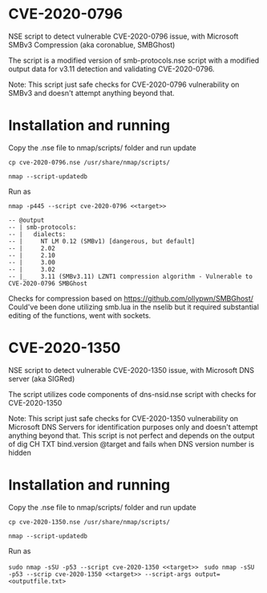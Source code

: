 # CVE-2020-0796
NSE script to detect vulnerable CVE-2020-0796 issue, with Microsoft SMBv3 Compression (aka coronablue, SMBGhost)

The script is a modified version of smb-protocols.nse script with a modified output data for v3.11 detection and validating CVE-2020-0796. 

Note: This script just safe checks for CVE-2020-0796 vulnerability on SMBv3 and doesn't attempt anything beyond that.


# Installation and running

Copy the .nse file to nmap/scripts/ folder and run update

``cp cve-2020-0796.nse /usr/share/nmap/scripts/``

``nmap --script-updatedb``

Run as 

``nmap -p445 --script cve-2020-0796 <<target>>``


``-- @output``\
``-- | smb-protocols:``\
``-- |   dialects:``\
``-- |     NT LM 0.12 (SMBv1) [dangerous, but default]``\
``-- |     2.02``\
``-- |     2.10``\
``-- |     3.00``\
``-- |     3.02``\
``-- |_    3.11 (SMBv3.11) LZNT1 compression algorithm - Vulnerable to CVE-2020-0796 SMBGhost``



Checks for compression based on https://github.com/ollypwn/SMBGhost/ Could've been done utilizing smb.lua in the nselib but it required substantial editing of the functions, went with sockets. 



# CVE-2020-1350
NSE script to detect vulnerable CVE-2020-1350 issue, with Microsoft DNS server (aka SIGRed)

The script utilizes code components of dns-nsid.nse script with checks for CVE-2020-1350 

Note: This script just safe checks for CVE-2020-1350  vulnerability on Microsoft DNS Servers for identification purposes only and doesn't attempt anything beyond that. This script is not perfect and depends on the output of dig CH TXT bind.version @target and fails when DNS version number is hidden 


# Installation and running

Copy the .nse file to nmap/scripts/ folder and run update

``cp cve-2020-1350.nse /usr/share/nmap/scripts/``

``nmap --script-updatedb``

Run as 

``sudo nmap -sSU -p53 --script cve-2020-1350 <<target>> ``
 ``sudo nmap -sSU -p53 --scrip cve-2020-1350 <<target>> --script-args output=<outputfile.txt>``

